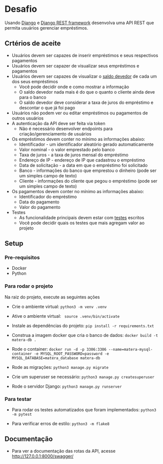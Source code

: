# Desafio

Usando [Django](https://www.djangoproject.com/) e [Django REST framework](https://www.django-rest-framework.org/) desenvolva uma API REST que permita usuários gerenciar empréstimos.

## Crtérios de aceite
* Usuários devem ser capazes de inserir empréstimos e seus respectivos pagamentos
* Usuários devem ser capazer de visualizar seus empréstimos e pagamentos
* Usuários devem ser capazes de visualizar o [saldo devedor](https://duckduckgo.com/?q=saldo+devedor) de cada um dos seus empréstimos
    * Você pode decidir onde e como mostrar a informação
    * O saldo devedor nada mais é do que o quanto o cliente ainda deve para o banco
    * O saldo devedor deve considerar a taxa de juros do empréstimo e descontar o que já foi pago
* Usuários não podem ver ou editar empréstimos ou pagamentos de outros usuários
* A autenticação da API deve ser feita via token
    * Não é necessário desenvolver endpoints para criação/gerenciamento de usuários
* Os empréstimos devem conter no mínimo as informações abaixo:
    * Identificador - um identificador aleatório gerado automaticamente
    * Valor nominal - o valor emprestado pelo banco
    * Taxa de juros - a taxa de juros mensal do empréstimo
    * Endereço de IP - endereço de IP que cadastrou o empréstimo
    * Data de solicitação - a data em que o empréstimo foi solicitado
    * Banco - informações do banco que emprestou o dinheiro (pode ser um simples campo de texto)
    * Cliente - informações do cliente que pegou o empréstimo (pode ser um simples campo de texto)
* Os pagamentos devem conter no mínimo as informações abaixo:
    * Identificador do empréstimo
    * Data do pagamento
    * Valor do pagamento
* Testes
    * As funcionalidade principais devem estar com [testes](https://docs.djangoproject.com/en/3.1/topics/testing/) escritos
    * Você pode decidir quais os testes que mais agregam valor ao projeto

## Setup

### Pre-requisitos

- Docker
- Python

### Para rodar o projeto
Na raiz do projeto, execute as seguintes ações

- Crie o ambiente virtual:
  `python3 -m venv .venv`

- Ative o ambiente virtual:
` source .venv/bin/activate`

- Instale as dependências do projeto:
  `pip install -r requirements.txt`

- Construa a imagem docker que cria o banco de dados:
  `docker build -t matera-db .`

- Rode o container:
  `docker run -d -p 3306:3306 --name=matera-mysql-container -e MYSQL_ROOT_PASSWORD=password -e MYSQL_DATABASE=matera_database matera-db`

- Rode as migrações:
  `python3 manage.py migrate`

- Crie um superuser se necessário:
  `python3 manage.py createsuperuser`

- Rode o servidor Django:
  `python3 manage.py runserver`

### Para testar

- Para rodar os testes automatizados que foram implementados:
`python3 -m pytest`

- Para verificar erros de estilo:
`python3 -m flake8`

## Documentação

- Para ver a documentação das rotas da API, acesse http://127.0.0.1:8000/swagger/
